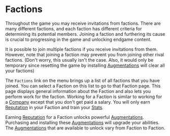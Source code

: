 # Factions

Throughout the game you may receive invitations from factions.
There are many different factions, and each faction has different criteria for determining its potential members.
Joining a faction and furthering its cause is crucial to progressing in the game and unlocking endgame content.

It is possible to join multiple factions if you receive invitations from them.
However, note that joining a faction may prevent you from joining other rival factions.
(Don't worry, this usually isn't the case.
Also, it would only be temporary since resetting the game by installing [Augmentations](augmentations.md) will clear all your factions)

The `Factions` link on the menu brings up a list of all factions that you have joined.
You can select a Faction on this list to go to that Faction page.
This page displays general information about the Faction and also lets you perform work for the faction.
Working for a Faction is similar to working for a [Company](companies.md) except that you don't get paid a salary.
You will only earn [Reputation](reputation.md) in your Faction and train your [Stats](stats.md).

Earning [Reputation](reputation.md) for a Faction unlocks powerful [Augmentations](augmentations.md).
Purchasing and installing these [Augmentations](augmentations.md) will upgrade your abilities.
The [Augmentations](augmentations.md) that are available to unlock vary from Faction to Faction.
